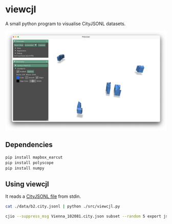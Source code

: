 # viewcjl

A small python program to visualise CityJSONL datasets.

![](demo.png)

## Dependencies

```bash
pip install mapbox_earcut
pip install polyscope
pip install numpy
```

## Using viewcjl

It reads a [CityJSONL file](https://cityjson.org/cityjsonl) from stdin.

```bash
cat ./data/b2.city.jsonl | python ./src/viewcjl.py
```

```bash
cjio --suppress_msg Vienna_102081.city.json subset --random 5 export jsonl stdout | python ./src/viewcjl.py
```



